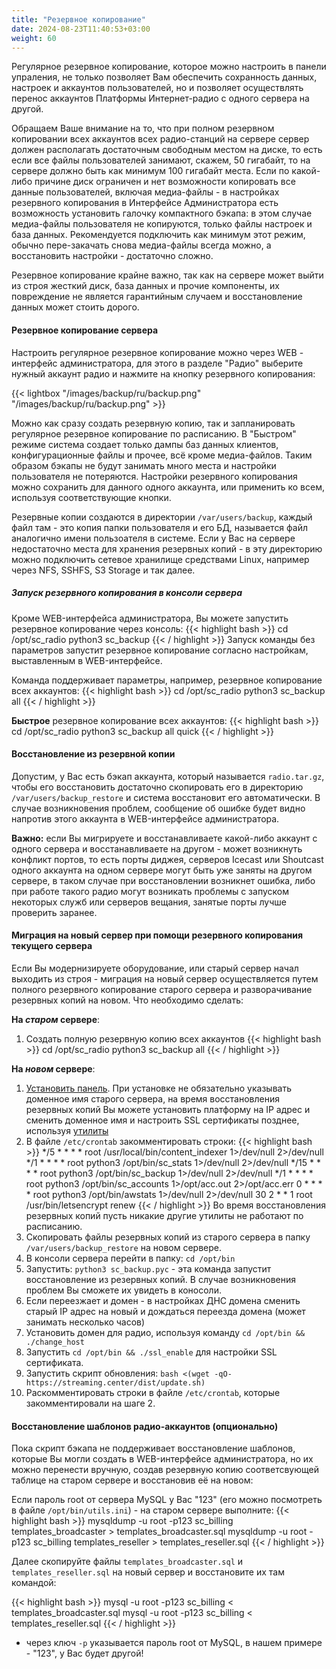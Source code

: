 ```yaml
---
title: "Резервное копирование"
date: 2024-08-23T11:40:53+03:00
weight: 60
---
```


Регулярное резервное копирование, которое можно настроить в панели упраления, не только позволяет Вам обеспечить сохранность данных, настроек и аккаунтов пользователей, но и позволяет осуществлять перенос аккаунтов Платформы Интернет-радио с одного сервера на другой.

Обращаем Ваше внимание на то, что при полном резервном копировании всех аккаунтов всех радио-станций на сервере сервер должен располагать достаточным свободным местом на диске, то есть если все файлы пользователей занимают, скажем, 50 гигабайт, то на сервере должно быть как минимум 100 гигабайт места.
Если по какой-либо причине диск ограничен и нет возможности копировать все данные пользователей, включая медиа-файлы - в настройках резервного копирования в Интерфейсе Администратора есть возможность установить галочку компактного бэкапа: в этом случае медиа-файлы пользователя не копируются, только файлы настроек и база данных. Рекомендуется подключить как минимум этот режим, обычно пере-закачать снова медиа-файлы всегда можно, а восстановить настройки - достаточно сложно.

Резервное копирование крайне важно, так как на сервере может выйти из строя жесткий диск, база данных и прочие компоненты, их повреждение не является гарантийным случаем и восстановление данных может стоить дорого.

#### Резервное копирование сервера
Настроить регулярное резервное копирование можно через WEB - интерфейс администратора, для этого в разделе "Радио" выберите нужный аккаунт радио и нажмите на кнопку резервного копирования:

{{< lightbox "/images/backup/ru/backup.png" "/images/backup/ru/backup.png" >}}

Можно как сразу создать резервную копию, так и запланировать регулярное резервное копирование по расписанию. В "Быстром" режиме система создает только дампы баз данных клиентов, конфигурационные файлы и прочее, всё кроме медиа-файлов. Таким образом бэкапы не будут занимать много места и настройки пользователя не потеряются.
Настройки резервного копирования можно сохранить для данного одного аккаунта, или применить ко всем, используя соответствующие кнопки.

Резервные копии создаются в директории `/var/users/backup`, каждый файл там - это копия папки пользователя и его БД, называется файл аналогично имени пользоателя в системе.
Если у Вас на сервере недостаточно места для хранения резервных копий - в эту директорию можно подключить сетевое хранилище средствами Linux, например через NFS, SSHFS, S3 Storage и так далее.

##### Запуск резервного копирования в консоли сервера
Кроме WEB-интерфейса администратора, Вы можете запустить резервное копирование через консоль:
{{< highlight bash  >}}
cd /opt/sc_radio
python3 sc_backup
{{< / highlight >}}
Запуск команды без параметров запустит резервное копирование согласно настройкам, выставленным в WEB-интерфейсе.

Команда поддерживает параметры, например, резервное копирование всех аккаунтов:
{{< highlight bash  >}}
cd /opt/sc_radio
python3 sc_backup all
{{< / highlight >}}

**Быстрое** резервное копирование всех аккаунтов:
{{< highlight bash  >}}
cd /opt/sc_radio
python3 sc_backup all quick
{{< / highlight >}}

#### Восстановление из резервной копии
Допустим, у Вас есть бэкап аккаунта, который называется `radio.tar.gz`, чтобы его восстановить достаточно скопировать его в директорию `/var/users/backup_restore` и система восстановит его автоматически. В случае возникновения проблем, сообщение об ошибке будет видно напротив этого аккаунта в WEB-интерфейсе администратора.

**Важно:** если Вы мигрируете и восстанавливаете какой-либо аккаунт с одного сервера и восстанавливаете на другом - может возникнуть конфликт портов, то есть порты диджея, серверов Icecast или Shoutcast одного аккаунта на одном сервере могут быть уже заняты на другом сервере, в таком случае при восстановлении возникнет ошибка, либо при работе такого радио могут возникать проблемы с запуском некоторых служб или серверов вещания, занятые порты лучше проверить заранее.

#### Миграция на новый сервер при помощи резервного копирования текущего сервера
Если Вы модернизируете оборудование, или старый сервер начал выходить из строя - миграция на новый сервер осуществляется путем полного резервного копирование старого сервера и разворачивание резервных копий на новом. Что необходимо сделать:

**На *старом* сервере**:

1. Создать полную резервную копию всех аккаунтов
{{< highlight bash  >}}
cd /opt/sc_radio
python3 sc_backup all
{{< / highlight >}}

**На *новом* сервере**:

1. [Установить панель](/docs/system/installation). При установке не обязательно указывать доменное имя старого сервера, на время восстановления резервных копий Вы можете установить платформу на IP адрес и сменить доменное имя и настроить SSL сертификаты позднее, используя [утилиты](/docs/system/utils)
2. В файле `/etc/crontab` закомментировать строки:
{{< highlight bash  >}}
*/5 * * * * root /usr/local/bin/content_indexer 1>/dev/null 2>/dev/null
*/1 * * * * root python3 /opt/bin/sc_stats 1>/dev/null 2>/dev/null
*/15 * * * * root python3 /opt/bin/sc_backup 1>/dev/null 2>/dev/null
*/1  * * * * root python3 /opt/bin/sc_accounts 1>/opt/acc.out 2>/opt/acc.err
0    * * * * root python3 /opt/bin/awstats 1>/dev/null 2>/dev/null
30 2 * * 1 root /usr/bin/letsencrypt renew
{{< / highlight >}}
Во время восстановления резервных копий пусть никакие другие утилиты не работают по расписанию.
3. Скопировать файлы резервных копий из старого сервера в папку `/var/users/backup_restore` на новом сервере.
4. В консоли сервера перейти в папку: `cd /opt/bin`
5. Запустить: `python3 sc_backup.pyc` - эта команда запустит восстановление из резервных копий. В случае возникновения проблем Вы сможете их увидеть в коносоли.
6. Если переезжает и домен - в настройках ДНС домена сменить старый IP адрес на новый и дождаться переезда домена (может занимать несколько часов)
7. Установить домен для радио, используя команду `cd /opt/bin && ./change_host` 
8. Запустить `cd /opt/bin && ./ssl_enable` для настройки SSL сертификата.
9. Запустить скрипт обновления: `bash <(wget -qO- https://streaming.center/dist/update.sh)`
10. Раскомментировать строки в файле `/etc/crontab`, которые закомментировали на шаге 2.

#### Восстановление шаблонов радио-аккаунтов (опционально)
Пока скрипт бэкапа не поддерживает восстановление шаблонов, которые Вы могли создать в WEB-интерфейсе администратора, но их можно перенести вручную, создав резервную копию соответсвующей таблице на старом сервере и восстановив её на новом:

Если пароль root от сервера MySQL у Вас "123" (его можно посмотреть в файле `/opt/bin/utils.ini`) -  на старом сервере выполните:
{{< highlight bash  >}}
mysqldump -u root -p123 sc_billing templates_broadcaster > templates_broadcaster.sql
mysqldump -u root -p123 sc_billing templates_reseller > templates_reseller.sql
{{< / highlight >}}

Далее скопируйте файлы `templates_broadcaster.sql` и `templates_reseller.sql` на новый сервер и восстановите их там командой:

{{< highlight bash  >}}
mysql -u root -p123 sc_billing < templates_broadcaster.sql
mysql -u root -p123 sc_billing < templates_reseller.sql
{{< / highlight >}}

* через ключ `-p` указывается пароль root от MySQL, в нашем примере - "123", у Вас будет другой!